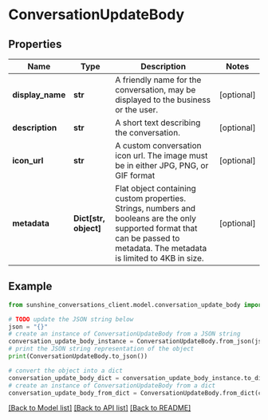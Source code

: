 # ConversationUpdateBody


## Properties

Name | Type | Description | Notes
------------ | ------------- | ------------- | -------------
**display_name** | **str** | A friendly name for the conversation, may be displayed to the business or the user.  | [optional] 
**description** | **str** | A short text describing the conversation. | [optional] 
**icon_url** | **str** | A custom conversation icon url. The image must be in either JPG, PNG, or GIF format | [optional] 
**metadata** | **Dict[str, object]** | Flat object containing custom properties. Strings, numbers and booleans  are the only supported format that can be passed to metadata. The metadata is limited to 4KB in size.  | [optional] 

## Example

```python
from sunshine_conversations_client.model.conversation_update_body import ConversationUpdateBody

# TODO update the JSON string below
json = "{}"
# create an instance of ConversationUpdateBody from a JSON string
conversation_update_body_instance = ConversationUpdateBody.from_json(json)
# print the JSON string representation of the object
print(ConversationUpdateBody.to_json())

# convert the object into a dict
conversation_update_body_dict = conversation_update_body_instance.to_dict()
# create an instance of ConversationUpdateBody from a dict
conversation_update_body_from_dict = ConversationUpdateBody.from_dict(conversation_update_body_dict)
```
[[Back to Model list]](../README.md#documentation-for-models) [[Back to API list]](../README.md#documentation-for-api-endpoints) [[Back to README]](../README.md)


